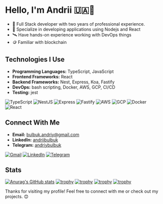 # Hello, I'm Andrii 🇺🇦👋

- 🔭 Full Stack developer with two years of professional experience.
- 🌱 Specialize in developing applications using Nodejs and React
- 🛰️ Have hands-on experience working with DevOps things
- 🪙 Familiar with blockchain

## Technologies I Use

- **Programming Languages:** TypeScript, JavaScript
- **Frontend Frameworks:** React
- **Backend Frameworks:** Nest, Express, Koa, Fastify
- **DevOps:** bash scripting, Docker, AWS, GCP, CI/CD
- **Testing:** jest

![TypeScript](https://img.shields.io/badge/TypeScript-%23007ACC.svg?style=for-the-badge&logo=typescript&logoColor=white)
![NestJS](https://img.shields.io/badge/NestJS-E0234E?style=for-the-badge&logo=nestjs&logoColor=white)
![Express](https://img.shields.io/badge/Express.js-404D59?style=for-the-badge)
![Fastify](https://img.shields.io/badge/Fastify-202020?style=for-the-badge&logo=fastify&logoColor=white)
![AWS](https://img.shields.io/badge/AWS-%23FF9900.svg?style=for-the-badge&logo=amazon-aws&logoColor=white)
![GCP](https://img.shields.io/badge/Google%20Cloud-%234285F4.svg?style=for-the-badge&logo=google-cloud&logoColor=white)
![Docker](https://img.shields.io/badge/Docker-%230db7ed.svg?style=for-the-badge&logo=docker&logoColor=white)
![React](https://img.shields.io/badge/React-%2320232a.svg?style=for-the-badge&logo=react&logoColor=%2361DAFB)

## Connect With Me

- **Email:** <bulbuk.andriy@gmail.com>
- **LinkedIn:** [andriibulbuk](https://www.linkedin.com/in/andrii-bulbuk-2b9707228/)
- **Telegram:** [andriybulbuk](https://t.me/andriybulbuk)

[![Gmail](https://img.shields.io/badge/-Gmail-c14438?style=flat-square&logo=Gmail&logoColor=white)](mailto:bulbuk.andriy@gmail.com)
[![LinkedIn](https://img.shields.io/badge/-LinkedIn-blue?style=flat-square&logo=Linkedin&logoColor=white&link=https://www.linkedin.com/in/andrii-bulbuk-2b9707228/)](https://www.linkedin.com/in/andrii-bulbuk-2b9707228/)
[![Telegram](https://img.shields.io/badge/-Telegram-0088cc?style=flat-square&logo=Telegram&logoColor=white&link=https://t.me/andriybulbuk)](https://t.me/andriybulbuk)

## Stats

[![Anurag's GitHub stats](https://github-readme-stats.vercel.app/api?username=andriibulbuk&show_icons=true&theme=radical)](https://github.com/andriibulbuk/github-readme-stats)
[![trophy](https://github-profile-trophy.vercel.app/?username=andriibulbuk&theme=monokai&title=MultiLanguage)](https://github.com/andriibulbuk/github-profile-trophy) [![trophy](https://github-profile-trophy.vercel.app/?username=andriibulbuk&theme=monokai&title=Repositories)](https://github.com/andriibulbuk/github-profile-trophy) [![trophy](https://github-profile-trophy.vercel.app/?username=andriibulbuk&theme=monokai&title=PullRequest)](https://github.com/andriibulbuk/github-profile-trophy) [![trophy](https://github-profile-trophy.vercel.app/?username=andriibulbuk&theme=monokai&title=Commits)](https://github.com/andriibulbuk/github-profile-trophy)


Thanks for visiting my profile! Feel free to connect with me or check out my projects. 😊
